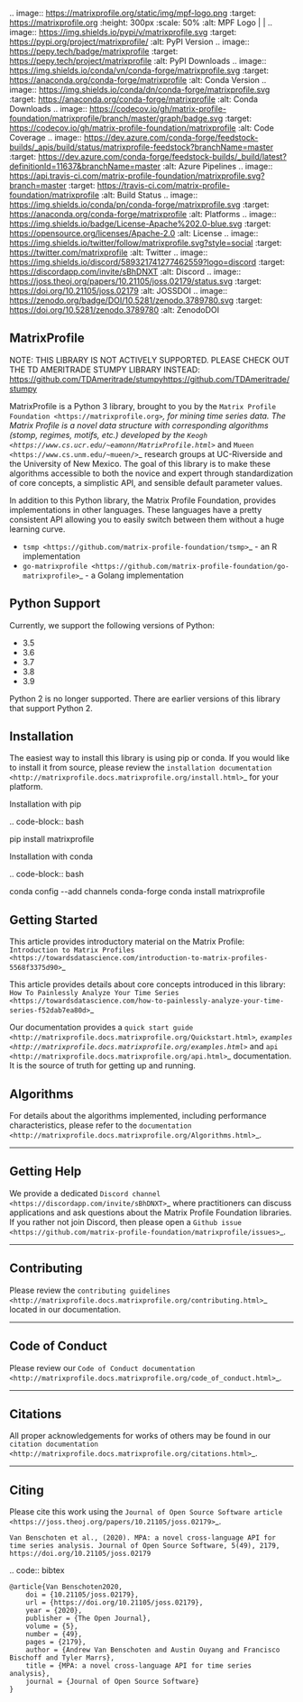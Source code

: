 .. image:: https://matrixprofile.org/static/img/mpf-logo.png
    :target: https://matrixprofile.org
    :height: 300px
    :scale: 50%
    :alt: MPF Logo
|
|
.. image:: https://img.shields.io/pypi/v/matrixprofile.svg
    :target: https://pypi.org/project/matrixprofile/
    :alt: PyPI Version
.. image:: https://pepy.tech/badge/matrixprofile
    :target: https://pepy.tech/project/matrixprofile
    :alt: PyPI Downloads
.. image:: https://img.shields.io/conda/vn/conda-forge/matrixprofile.svg
    :target: https://anaconda.org/conda-forge/matrixprofile
    :alt: Conda Version
.. image:: https://img.shields.io/conda/dn/conda-forge/matrixprofile.svg
    :target: https://anaconda.org/conda-forge/matrixprofile
    :alt: Conda Downloads
.. image:: https://codecov.io/gh/matrix-profile-foundation/matrixprofile/branch/master/graph/badge.svg
    :target: https://codecov.io/gh/matrix-profile-foundation/matrixprofile
    :alt: Code Coverage
.. image:: https://dev.azure.com/conda-forge/feedstock-builds/_apis/build/status/matrixprofile-feedstock?branchName=master
    :target: https://dev.azure.com/conda-forge/feedstock-builds/_build/latest?definitionId=11637&branchName=master
    :alt: Azure Pipelines
.. image:: https://api.travis-ci.com/matrix-profile-foundation/matrixprofile.svg?branch=master
    :target: https://travis-ci.com/matrix-profile-foundation/matrixprofile
    :alt: Build Status
.. image:: https://img.shields.io/conda/pn/conda-forge/matrixprofile.svg
    :target: https://anaconda.org/conda-forge/matrixprofile
    :alt: Platforms
.. image:: https://img.shields.io/badge/License-Apache%202.0-blue.svg
    :target: https://opensource.org/licenses/Apache-2.0
    :alt: License
.. image:: https://img.shields.io/twitter/follow/matrixprofile.svg?style=social
    :target: https://twitter.com/matrixprofile
    :alt: Twitter
.. image:: https://img.shields.io/discord/589321741277462559?logo=discord
    :target: https://discordapp.com/invite/sBhDNXT
    :alt: Discord
.. image:: https://joss.theoj.org/papers/10.21105/joss.02179/status.svg
   :target: https://doi.org/10.21105/joss.02179
   :alt: JOSSDOI
.. image:: https://zenodo.org/badge/DOI/10.5281/zenodo.3789780.svg
   :target: https://doi.org/10.5281/zenodo.3789780
   :alt: ZenodoDOI

MatrixProfile
----------------
NOTE: THIS LIBRARY IS NOT ACTIVELY SUPPORTED. PLEASE CHECK OUT THE TD AMERITRADE STUMPY LIBRARY INSTEAD: https://github.com/TDAmeritrade/stumpyhttps://github.com/TDAmeritrade/stumpy

MatrixProfile is a Python 3 library, brought to you by the `Matrix Profile Foundation <https://matrixprofile.org>`_, for mining time series data. The Matrix Profile is a novel data structure with corresponding algorithms (stomp, regimes, motifs, etc.) developed by the `Keogh <https://www.cs.ucr.edu/~eamonn/MatrixProfile.html>`_ and `Mueen <https://www.cs.unm.edu/~mueen/>`_ research groups at UC-Riverside and the University of New Mexico. The goal of this library is to make these algorithms accessible to both the novice and expert through standardization of core concepts, a simplistic API, and sensible default parameter values.

In addition to this Python library, the Matrix Profile Foundation, provides implementations in other languages. These languages have a pretty consistent API allowing you to easily switch between them without a huge learning curve.

* `tsmp <https://github.com/matrix-profile-foundation/tsmp>`_ - an R implementation
* `go-matrixprofile <https://github.com/matrix-profile-foundation/go-matrixprofile>`_ - a Golang implementation

Python Support
----------------
Currently, we support the following versions of Python:

* 3.5
* 3.6
* 3.7
* 3.8
* 3.9

Python 2 is no longer supported. There are earlier versions of this library that support Python 2.

Installation
------------
The easiest way to install this library is using pip or conda. If you would like to install it from source, please review the `installation documentation <http://matrixprofile.docs.matrixprofile.org/install.html>`_ for your platform.

Installation with pip

.. code-block:: bash

   pip install matrixprofile

Installation with conda

.. code-block:: bash

   conda config --add channels conda-forge
   conda install matrixprofile

Getting Started
---------------
This article provides introductory material on the Matrix Profile:
`Introduction to Matrix Profiles  <https://towardsdatascience.com/introduction-to-matrix-profiles-5568f3375d90>`_


This article provides details about core concepts introduced in this library:
`How To Painlessly Analyze Your Time Series  <https://towardsdatascience.com/how-to-painlessly-analyze-your-time-series-f52dab7ea80d>`_

Our documentation provides a `quick start guide <http://matrixprofile.docs.matrixprofile.org/Quickstart.html>`_, `examples <http://matrixprofile.docs.matrixprofile.org/examples.html>`_ and `api <http://matrixprofile.docs.matrixprofile.org/api.html>`_ documentation. It is the source of truth for getting up and running.

Algorithms
----------
For details about the algorithms implemented, including performance characteristics, please refer to the `documentation <http://matrixprofile.docs.matrixprofile.org/Algorithms.html>`_.
            
------------
Getting Help
------------
We provide a dedicated `Discord channel <https://discordapp.com/invite/sBhDNXT>`_ where practitioners can discuss applications and ask questions about the Matrix Profile Foundation libraries. If you rather not join Discord, then please open a `Github issue <https://github.com/matrix-profile-foundation/matrixprofile/issues>`_.

------------
Contributing
------------
Please review the `contributing guidelines <http://matrixprofile.docs.matrixprofile.org/contributing.html>`_ located in our documentation.

---------------
Code of Conduct
---------------
Please review our `Code of Conduct documentation <http://matrixprofile.docs.matrixprofile.org/code_of_conduct.html>`_.

---------
Citations
---------
All proper acknowledgements for works of others may be found in our `citation documentation <http://matrixprofile.docs.matrixprofile.org/citations.html>`_.

------
Citing
------
Please cite this work using the `Journal of Open Source Software article <https://joss.theoj.org/papers/10.21105/joss.02179>`_.

    Van Benschoten et al., (2020). MPA: a novel cross-language API for time series analysis. Journal of Open Source Software, 5(49), 2179, https://doi.org/10.21105/joss.02179

.. code:: bibtex

    @article{Van Benschoten2020,
        doi = {10.21105/joss.02179},
        url = {https://doi.org/10.21105/joss.02179},
        year = {2020},
        publisher = {The Open Journal},
        volume = {5},
        number = {49},
        pages = {2179},
        author = {Andrew Van Benschoten and Austin Ouyang and Francisco Bischoff and Tyler Marrs},
        title = {MPA: a novel cross-language API for time series analysis},
        journal = {Journal of Open Source Software}
    }
